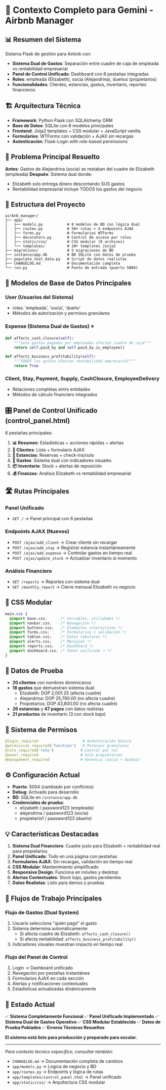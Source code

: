 # 🤖 Contexto Completo para Gemini - Airbnb Manager

## 📊 Resumen del Sistema
Sistema Flask de gestión para Airbnb con:
- **Sistema Dual de Gastos**: Separación entre cuadre de caja de empleada vs rentabilidad empresarial
- **Panel de Control Unificado**: Dashboard con 6 pestañas integradas
- **Roles**: empleada (Elizabeth), socia (Alejandrina), dueños (propietarios)
- **Funcionalidades**: Clientes, estancias, gastos, inventario, reportes financieros

## 🏗️ Arquitectura Técnica
- **Framework**: Python Flask con SQLAlchemy ORM
- **Base de Datos**: SQLite con 8 modelos principales
- **Frontend**: Jinja2 templates + CSS modular + JavaScript vanilla
- **Formularios**: WTForms con validación + AJAX sin recargas
- **Autenticación**: Flask-Login with role-based permissions

## 🔑 Problema Principal Resuelto
**Antes**: Gastos de Alejandrina (socia) se restaban del cuadre de Elizabeth (empleada)
**Después**: Sistema dual donde:
- Elizabeth solo entrega dinero descontando SUS gastos
- Rentabilidad empresarial incluye TODOS los gastos del negocio

## 📂 Estructura del Proyecto
```
airbnb_manager/
├── app/
│   ├── models.py           # 8 modelos de BD con lógica dual
│   ├── routes.py           # 50+ rutas + 4 endpoints AJAX
│   ├── forms.py            # Formularios WTForms
│   ├── decorators.py       # Control de acceso por roles
│   ├── static/css/         # CSS modular (8 archivos)
│   └── templates/          # 20+ templates Jinja2
├── migrations/             # 5 migraciones de BD
├── instance/app.db         # BD SQLite con datos de prueba
├── populate_test_data.py   # Script de datos realistas
├── CHANGELOG.md            # Documentación completa
└── run.py                  # Punto de entrada (puerto 5004)
```

## 💾 Modelos de Base de Datos Principales

### User (Usuarios del Sistema)
- roles: 'empleada', 'socia', 'dueño'
- Métodos de autorización y permisos granulares

### Expense (Sistema Dual de Gastos) ⭐
```python
def affects_cash_closure(self):
    """Solo gastos pagados por empleadas afectan cuadre de caja"""
    return self.paid_by and self.paid_by.is_employee()

def affects_business_profitability(self):
    """TODOS los gastos afectan rentabilidad empresarial"""
    return True
```

### Client, Stay, Payment, Supply, CashClosure, EmployeeDelivery
- Relaciones completas entre entidades
- Métodos de cálculo financiero integrados

## 🎛️ Panel de Control Unificado (control_panel.html)
6 pestañas principales:
1. **📊 Resumen**: Estadísticas + acciones rápidas + alertas
2. **👥 Clientes**: Lista + formulario AJAX
3. **🏨 Estancias**: Reservas + check-ins/outs
4. **💸 Gastos**: Sistema dual con indicadores visuales
5. **📦 Inventario**: Stock + alertas de reposición
6. **💰 Finanzas**: Análisis Elizabeth vs rentabilidad empresarial

## 🛣️ Rutas Principales

### Panel Unificado
- `GET /` → Panel principal con 6 pestañas

### Endpoints AJAX (Nuevos)
- `POST /ajax/add_client` → Crear cliente sin recargar
- `POST /ajax/add_stay` → Registrar estancia instantáneamente
- `POST /ajax/add_expense` → Controlar gastos en tiempo real
- `POST /ajax/update_stock` → Actualizar inventario al momento

### Análisis Financiero
- `GET /reports` → Reportes con sistema dual
- `GET /monthly_report` → Cierre mensual Elizabeth vs negocio

## 🎨 CSS Modular
```css
main.css {
  @import base.css;      /* Variables, utilidades */
  @import navbar.css;    /* Navegación */
  @import buttons.css;   /* Elementos interactivos */
  @import forms.css;     /* Formularios + validación */
  @import tables.css;    /* Datos tabulares */
  @import alerts.css;    /* Mensajes */
  @import reports.css;   /* Dashboard */
  @import dashboard.css; /* Panel unificado ⭐ */
}
```

## 🧪 Datos de Prueba
- **20 clientes** con nombres dominicanos
- **18 gastos** que demuestran sistema dual:
  - Elizabeth: DOP 2,001.25 (afecta cuadre)
  - Alejandrina: DOP 25,790.00 (no afecta cuadre)
  - Propietarios: DOP 43,800.00 (no afecta cuadre)
- **26 estancias** y **47 pagos** con datos realistas
- **21 productos** de inventario (3 con stock bajo)

## 🔐 Sistema de Permisos
```python
@login_required                    # Autenticación básica
@permission_required('function')   # Permisos granulares
@role_required('role')            # Control por rol
@owner_required                   # Solo propietarios
@management_required              # Gerencia (socia + dueños)
```

## ⚙️ Configuración Actual
- **Puerto**: 5004 (cambiado por conflictos)
- **Debug**: Activado para desarrollo
- **BD**: SQLite en `/instance/app.db`
- **Credenciales de prueba**:
  - elizabeth / password123 (empleada)
  - alejandrina / password123 (socia)
  - propietario1 / password123 (dueño)

## 💡 Características Destacadas
1. **Sistema Dual Financiero**: Cuadre justo para Elizabeth + rentabilidad real para propietarios
2. **Panel Unificado**: Todo en una página con pestañas
3. **Formularios AJAX**: Sin recargas, validación en tiempo real
4. **CSS Modular**: Mantenimiento simplificado
5. **Responsive Design**: Funciona en móviles y desktop
6. **Alertas Contextuales**: Stock bajo, gastos pendientes
7. **Datos Realistas**: Listo para demos y pruebas

## 🎯 Flujos de Trabajo Principales

### Flujo de Gastos (Dual System)
1. Usuario selecciona "quién pagó" el gasto
2. Sistema determina automáticamente:
   - Si afecta cuadre de Elizabeth: `affects_cash_closure()`
   - Si afecta rentabilidad: `affects_business_profitability()`
3. Indicadores visuales muestran impacto en tiempo real

### Flujo del Panel de Control
1. Login → Dashboard unificado
2. Navegación por pestañas instantánea
3. Formularios AJAX en cada sección
4. Alertas y notificaciones contextuales
5. Estadísticas actualizadas dinámicamente

## 🚀 Estado Actual
✅ **Sistema Completamente Funcional**
✅ **Panel Unificado Implementado**
✅ **Sistema Dual de Gastos Operativo**
✅ **CSS Modular Establecido**
✅ **Datos de Prueba Poblados**
✅ **Errores Técnicos Resueltos**

**El sistema está listo para producción y preparado para escalar.**

---

*Para contexto técnico específico, consultar también:*
- `CHANGELOG.md` → Documentación completa de cambios
- `app/models.py` → Lógica de negocio y BD
- `app/routes.py` → Endpoints y lógica de rutas
- `app/templates/control_panel.html` → Panel unificado
- `app/static/css/` → Arquitectura CSS modular